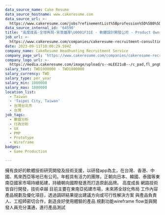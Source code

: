 ```yaml
---
data_source_name: Cake Resume
data_source_hostname: www.cakeresume.com
data_source_url: >-
  https://www.cakeresume.com/jobs?refinementList%5Bprofession%5D%5B0%5D=game-production&range%5Bsalary_range%5D%5Bmin%5D=100000
data_source_internal_id: '64590'
title: "高度成長·全球佈局·背景雄厚\U0001F31E - 軟體設計開發公司 - Product Owner - AC"
job_url: >-
  https://www.cakeresume.com/companies/cakeresume-recruitment-consulting/jobs/94029b
date: 2023-09-11T10:00:29.594Z
company_name: CakeResume Headhunting Recruitment Service
company_page_url: 'https://www.cakeresume.com/companies/cakeresume-recruitment-consulting'
company_logo_url: >-
  https://media.cakeresume.com/image/upload/s--mLEE21uB--/c_pad,fl_png8,h_200,w_200/v1620881212/vdbipassrdfr8omwzeq6.png
salary_text: TWD1000000 - TWD1800000
salary_currency: TWD
salary_type: per_year
salary_min: 1000000
salary_max: 1800000
location_list:
  - Taiwan
  - 'Taipei City, Taiwan'
  - 台灣台北市
  - 台灣
job_tags:
  - 數據分析
  - 行為分析
  - UX
  - PMP
  - Prototype
  - Wireframe
badges:
  - Game Production

---
```


擁有良好的軟體技術研究開發及技術支援，以研發app為主，在台灣、香港、中國、馬來西亞等地已有公司。年輕具有活力的團隊，正朝向日本、韓國、泰國等東南亞國家市場持續拓建，持續朝向國際發進而打造原創品牌。 高度成長 網路技術皆自行開發，技術卓越 目前主要在東南亞拓建市場，未來將全球化佈局 工作內容 產品規劃及優化項目，透過調研結果提出建議方向或可行性解決方案 與產品負責人、工程師密切合作，創造良好使用體驗的產品 規劃功能wireframe flow並與開發人員充分溝通，進行產品測試